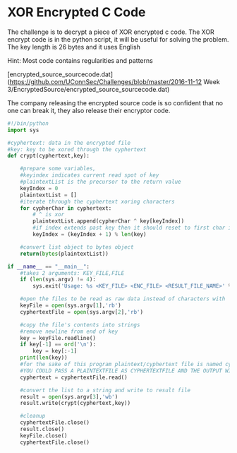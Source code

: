 # XOR Encrypted C Code

The challenge is to decrypt a piece of XOR encrypted c code. The XOR encrypt
code is in the python script, it will be useful for solving the problem. The key
length is 26 bytes and it uses English

Hint: Most code contains regularities and patterns

[encrypted_source_sourcecode.dat](https://github.com/UConnSec/Challenges/blob/master/2016-11-12 Week 3/EncryptedSource/encrypted_source_sourcecode.dat)

The company releasing the encrypted source code is so confident that no one can
break it, they also release their encryptor code.

```python
#!/bin/python
import sys

#cyphertext: data in the encrypted file
#key: key to be xored through the cyphertext
def crypt(cyphertext,key):    

    #prepare some variables,
    #keyindex indicates current read spot of key
    #plaintextList is the precursor to the return value
    keyIndex = 0
    plaintextList = []
    #iterate through the cyphertext xoring characters
    for cypherChar in cyphertext:
        # ^ is xor
        plaintextList.append(cypherChar ^ key[keyIndex])
        #if index extends past key then it should reset to first char in key
        keyIndex = (keyIndex + 1) % len(key)

    #convert list object to bytes object
    return(bytes(plaintextList))

if __name__ == "__main__":
    #takes 2 arguments: KEY_FILE,FILE
    if (len(sys.argv) != 4):
        sys.exit('Usage: %s <KEY_FILE> <ENC_FILE> <RESULT_FILE_NAME>' % sys.argv[0])

    #open the files to be read as raw data instead of characters with 'rb'
    keyFile = open(sys.argv[1],'rb')
    cyphertextFile = open(sys.argv[2],'rb')

    #copy the file's contents into strings
    #remove newline from end of key
    key = keyFile.readline()
    if key[-1] == ord('\n'):
        key = key[:-1]
    print(len(key))
    #for the sake of this program plaintext/cyphertext file is named cyphertext
    #YOU COULD PASS A PLAINTEXTFILE AS CYPHERTEXTFILE AND THE OUTPUT WILL BE CYPHERTEXT
    cyphertext = cyphertextFile.read()

    #convert the list to a string and write to result file
    result = open(sys.argv[3],'wb')
    result.write(crypt(cyphertext,key))

    #cleanup
    cyphertextFile.close()
    result.close()
    keyFile.close()
    cyphertextFile.close()
```
